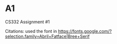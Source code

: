# A1
CS332 Assignment #1

Citations:
used the font in https://fonts.google.com/?selection.family=Abril+Fatface|Bree+Serif
